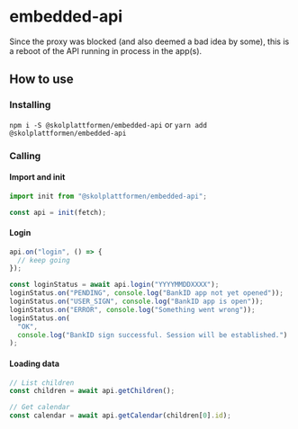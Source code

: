 # embedded-api

Since the proxy was blocked (and also deemed a bad idea by some), this is a reboot of the API running in process in the app(s).

## How to use

### Installing

`npm i -S @skolplattformen/embedded-api` or `yarn add @skolplattformen/embedded-api`

### Calling

#### Import and init

```javascript
import init from "@skolplattformen/embedded-api";

const api = init(fetch);
```

#### Login

```javascript
api.on("login", () => {
  // keep going
});

const loginStatus = await api.login("YYYYMMDDXXXX");
loginStatus.on("PENDING", console.log("BankID app not yet opened"));
loginStatus.on("USER_SIGN", console.log("BankID app is open"));
loginStatus.on("ERROR", console.log("Something went wrong"));
loginStatus.on(
  "OK",
  console.log("BankID sign successful. Session will be established.")
);
```

#### Loading data

```javascript
// List children
const children = await api.getChildren();

// Get calendar
const calendar = await api.getCalendar(children[0].id);
```
